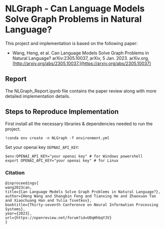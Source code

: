 # NLGraph - Can Language Models Solve Graph Problems in Natural Language?  
This project and implementation is based on the following paper:
- Wang, Heng, et al. Can Language Models Solve Graph Problems in Natural Language? arXiv:2305.10037, arXiv, 5 Jan. 2023. arXiv.org, [http://arxiv.org/abs/2305.10037.](https://arxiv.org/abs/2305.10037)

## Report  
The NLGraph_Report.ipynb file contains the paper review along with more detailed implementation details.  

## Steps to Reproduce Implementation  

First install all the necessary libraries & dependencies needed to run the project.  
```
!conda env create -n NLGraph -f environment.yml 
```

Set your openai key `OEPNAI_API_KEY`:
```
$env:OPENAI_API_KEY="your openai key" # for Windows powershell
export OPENAI_API_KEY="your openai key" # for Linux
```

























### Citation
```
@inproceedings{
wang2023can,
title={Can Language Models Solve Graph Problems in Natural Language?},
author={Heng Wang and Shangbin Feng and Tianxing He and Zhaoxuan Tan and Xiaochuang Han and Yulia Tsvetkov},
booktitle={Thirty-seventh Conference on Neural Information Processing Systems},
year={2023},
url={https://openreview.net/forum?id=UDqHhbqYJV}
}
```
